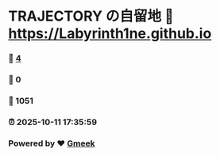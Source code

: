 # TRAJECTORY の自留地 :link: https://Labyrinth1ne.github.io 
### :page_facing_up: [4](https://Labyrinth1ne.github.io/tag.html) 
### :speech_balloon: 0 
### :hibiscus: 1051 
### :alarm_clock: 2025-10-11 17:35:59 
### Powered by :heart: [Gmeek](https://github.com/Meekdai/Gmeek)
